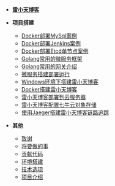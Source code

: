 - [**雷小天博客**](README.md)

- **项目搭建**
    - [Docker部署MySql案例](doc/文档/项目搭建/1.Docker部署MySql案例/README.md)
    - [Docker部署Jenkins案例](doc/文档/项目搭建/2.Docker部署Jenkins案例/README.md)
    - [Docker部署Etcd单节点案例](doc/文档/项目搭建/3.Docker部署Etcd单节点案例/README.md)
    - [Golang常用的微服务框架](doc/文档/项目搭建/Golang常用的微服务框架/README.md)
    - [Golang常用的网关介绍](doc/文档/项目搭建/Golang常用的网关介绍/README.md)
    - [微服务搭建部署运行](doc/文档/项目搭建/微服务搭建部署运行/README.md)
    - [Windows环境下搭建雷小天博客](doc/文档/小天博客文档/Windows环境下搭建雷小天博客/README.md)
    - [Docker搭建雷小天博客](doc/文档/小天博客文档/Docker搭建雷小天博客/README.md)
    - [雷小天博客部署到云服务器](doc/文档/小天博客文档/雷小天博客部署到云服务器/README.md)
    - [雷小天博客配置七牛云对象存储](doc/文档/小天博客文档/雷小天博客配置七牛云对象存储/README.md)
    - [使用Jaeger搭建雷小天博客链路追踪](doc/文档/小天博客文档/使用Jaeger搭建雷小天博客链路追踪/README.md)

- **其他**

  - [致谢](doc/文档/致谢.md)
  - [将要做的事](doc/文档/将要做的事.md)
  - [贡献代码](doc/文档/贡献代码.md)
  - [环境搭建](doc/文档/环境搭建.md)
  - [技术选项](doc/文档/技术选项.md)
  - [项目介绍](doc/文档/项目介绍.md)